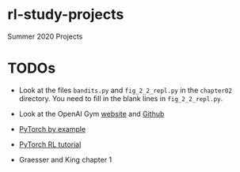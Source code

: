 # rl-study-projects
Summer 2020 Projects

# TODOs

* Look at the files `bandits.py` and `fig_2_2_repl.py` in the `chapter02`
  directory. You need to fill in the blank lines in `fig_2_2_repl.py`.

* Look at the OpenAI Gym [website]() and [Github]()
* [PyTorch by example](https://pytorch.org/tutorials/beginner/pytorch_with_examples.html)
* [PyTorch RL tutorial](https://pytorch.org/tutorials/intermediate/reinforcement_q_learning.html)
* Graesser and King chapter 1
